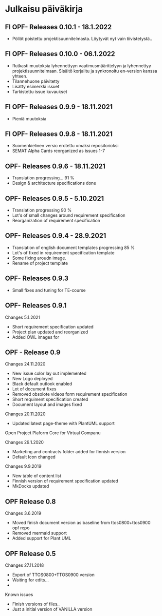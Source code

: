 # Julkaisu päiväkirja 

## FI OPF- Releases 0.10.1 - 18.1.2022

* Pöllöt poistettu projektisuunnitelmasta. Löytyvät nyt vain tiivistetystä..


## FI OPF- Releases 0.10.0 - 06.1.2022


* Rutkasti muutoksia lyhennettyyn vaatimusmäärittelyyn ja lyhennettyy projektisuunnitelmaan. Sisältö korjailtu ja synkronoitu en-version kanssa yhteen. 
* Tilannehuone päivitetty 
* Lisätty esimerkki issuet
* Tarkistettu issue kuvaukset

## FI OPF- Releases 0.9.9 - 18.11.2021

* Pieniä muutoksia


## FI OPF- Releases 0.9.8 - 18.11.2021

* Suomenkielinen versio erotettu omaksi repositorioksi
* SEMAT Alpha Cards reorganized as issues 1-7


## OPF- Releases 0.9.6 - 18.11.2021

* Translation progressing... 91 %
* Design & architecture specifications done


## OPF- Releases 0.9.5 - 5.10.2021

* Translation progressing 90 % 
* Lot's of small changes around requirement specification
* Reorganization of requirement specification


## OPF- Releases 0.9.4 - 28.9.2021


* Translation of english document templates progressing 85 %
* Lot's of fixed in requirement specification template
* Some fixing aroudn image. 
* Rename of project template

## OPF- Releases 0.9.3

* Small fixes and tuning for TE-course



## OPF- Releases 0.9.1 

Changes 5.1.2021

* Short requirement specification updated
* Project plan updated and reorganized
* Added OWL images for 



## OPF - Release 0.9

Changes 24.11.2020

* New issue color lay out implemented
* New Logo deployed 
* Black default outlook enabled
* Lot of document fixes
* Removed obsolote videos form requirement specification
* Short requiment specification created
* Document layout and images fixed

Changes 20.11.2020

* Updated latest page-theme with PlantUML support


Open Project Plaform Core for Virtual Companu

Changes 29.1.2020

* Marketing and contracts folder added for finnish version
* Default Icon changed


Changes 9.9.2019

* New table of content list
* Finnish version of requirement specification updated
* MkDocks updated


## OPF Release 0.8

Changes 3.6.2019

* Moved finish document version as baseline from ttos0800+ttos0900 opf repo 
* Removed mermaid support 
* Added support for Plant UML



## OPF Release 0.5

Changes 27.11.2018


* Export of TTOS0800+TTOS0900 version
* Waiting for edits...
*

Known issues

* Finish versions of files..
* Just a initial version of VANILLA version

